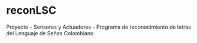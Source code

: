 # reconLSC
Proyecto - Sensores y Actuadores - Programa de reconocimiento de letras del Lenguaje de Señas Colombiano
